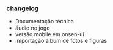 ### changelog
- Documentação técnica
- áudio no jogo
- versão mobile em onsen-ui
- importação álbum de fotos e figuras
